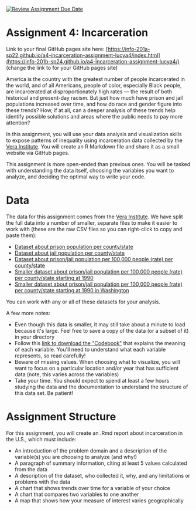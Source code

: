 [![Review Assignment Due Date](https://classroom.github.com/assets/deadline-readme-button-24ddc0f5d75046c5622901739e7c5dd533143b0c8e959d652212380cedb1ea36.svg)](https://classroom.github.com/a/A21hL4nA)
# Assignment 4: Incarceration

Link to your final GitHub pages site here: [https://info-201a-sp22.github.io/a4-incarceration-assignment-lucya4/index.html](https://info-201b-sp24.github.io/a4-incarceration-assignment-lucya4/) (change the link to for your GitHub pages site)

America is the country with the greatest number of people incarcerated in the world, and of all Americans, people of color, especially Black people, are incarcerated at disproportionately high rates — the result of both historical and present-day racism. But just how much have prison and jail populations increased over time, and how do race and gender figure into these trends? How, if at all, can a deeper analysis of these trends help identify possible solutions and areas where the public needs to pay more attention?

In this assignment, you will use your data analysis and visualization skills to expose patterns of inequality using incarceration data collected by the [Vera Institute](https://github.com/vera-institute/incarceration-trends). You will create an R Markdown file and share it as a small website via GitHub pages.

This assignment is more open-ended than previous ones. You will be tasked with understanding the data itself, choosing the variables you want to analyze, and deciding the optimal way to write your code. 

# Data

The data for this assignment comes from the [Vera Institute](https://github.com/vera-institute/incarceration-trends). We have split the full data into a number of smaller, separate files to make it easier to work with (these are the raw CSV files so you can right-click to copy and paste them):
- [Dataset about prison population per county/state](https://github.com/melaniewalsh/Neat-Datasets/blob/main/us-prison-pop.csv?raw=true)
- [Dataset about jail population per county/state](https://github.com/melaniewalsh/Neat-Datasets/blob/main/us-jail-pop.csv?raw=true)
- [Dataset about prison/jail population per 100,000 people (rate) per county/state](https://github.com/melaniewalsh/Neat-Datasets/blob/main/us-prison-jail-rates.csv?raw=true)
- [Smaller dataset about prison/jail population per 100,000 people (rate) per county/state starting at 1990](https://github.com/melaniewalsh/Neat-Datasets/blob/main/us-prison-jail-rates-1990.csv?raw=true)
- [Smaller dataset about prison/jail population per 100,000 people (rate) per county/state starting at 1990 in Washington](https://github.com/melaniewalsh/Neat-Datasets/raw/main/us-prison-jail-rates-1990-WA.csv)

You can work with any or all of these datasets for your analysis.

A few more notes:
- Even though this data is smaller, it may still take about a minute to load because it's large. Feel free to save a copy of the data (or a subset of it) in your directory
- Follow this [link to download the "Codebook"](https://github.com/vera-institute/incarceration-trends/blob/master/incarceration_trends-Codebook.pdf) that explains the meaning of each variable. You'll need to understand what each variable represents, so read carefully!
- Beware of missing values. When choosing what to visualize, you will want to focus on a particular location and/or year that has sufficient data (note, this varies across the variables)
- Take your time. You should expect to spend at least a few hours studying the data and the documentation to understand the structure of this data set. Be patient!

# Assignment Structure

For this assignment, you will create an .Rmd report about incarceration in the U.S., which must include:

- An introduction of the problem domain and a description of the variable(s) you are choosing to analyze (and why!)
- A paragraph of summary information, citing at least 5 values calculated from the data
- A description of the dataset, who collected it, why, and any limitations or problems with the data
- A chart that shows trends over time for a variable of your choice
- A chart that compares two variables to one another
- A map that shows how your measure of interest varies geographically
